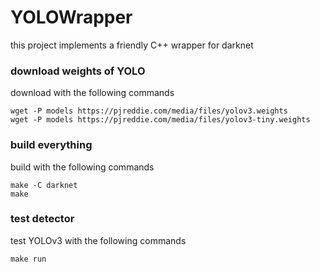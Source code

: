 # YOLOWrapper
this project implements a friendly C++ wrapper for darknet

### download weights of YOLO
download with the following commands
```Shell
wget -P models https://pjreddie.com/media/files/yolov3.weights
wget -P models https://pjreddie.com/media/files/yolov3-tiny.weights
```

### build everything
build with the following commands
```Shell
make -C darknet
make
```

### test detector
test YOLOv3 with the following commands
```Shell
make run
```

